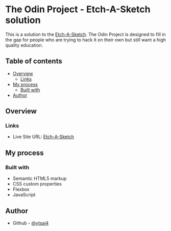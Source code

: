 # The Odin Project - Etch-A-Sketch solution

This is a solution to the [Etch-A-Sketch](https://www.theodinproject.com/lessons/foundations-etch-a-sketch). The Odin Project is designed to fill in the gap for people who are trying to hack it on their own but still want a high quality education.

## Table of contents

- [Overview](#overview)
  - [Links](#links)
- [My process](#my-process)
  - [Built with](#built-with)
- [Author](#author)

## Overview

### Links

- Live Site URL: [Etch-A-Sketch](https://ytsai4.github.io/OdinProject/etch-a-sketch/)

## My process

### Built with

- Semantic HTML5 markup
- CSS custom properties
- Flexbox
- JavaScript

## Author

- Github - [@ytsai4](https://github.com/ytsai4)
